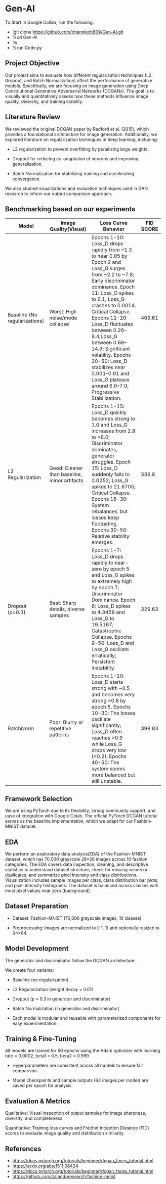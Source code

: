 # Gen-AI

To Start In Google Collab, run the following:
- !git clone https://github.com/channiech609/Gen-AI.git
- %cd Gen-AI
- !ls
- %run Code.py

## Project Objective
Our project aims to evaluate how different regularization techniques (L2, Dropout, and Batch Normalization) affect the performance of generative models. Specifically, we are focusing on image generation using Deep Convolutional Generative Adversarial Networks (DCGANs). The goal is to visually and quantitatively assess how these methods influence image quality, diversity, and training stability.


## Literature Review

We reviewed the original DCGAN paper by Radford et al. (2015), which provides a foundational architecture for image generation. Additionally, we explored literature on regularization techniques in deep learning, including:

- L2 regularization to prevent overfitting by penalizing large weights.

- Dropout for reducing co-adaptation of neurons and improving generalization.

- Batch Normalization for stabilizing training and accelerating convergence.

We also studied visualizations and evaluation techniques used in GAN research to inform our output comparison approach.

## Benchmarking based on our experiments
| Model | Image Quality(Visual) | Loss Curve Behavior | FID SCORE |
|---|---|---|---|
|Baseline (No regularizations)|Worst: High noise/mode collapse|Epochs 1-10: Loss_D drops rapidly from ~1.3 to near 0.05 by Epoch 2 and Loss_G surges from ~2.2 to ~7.8; Early discriminator dominance. Epoch 11: Loss_D spikes to 6.1, Loss_G crashes to 0.0014; Critical Collapse. Epochs 11-20: Loss_D fluctuates between 0.26–8.4,Loss_G between 0.68–14.9; Significant volatility. Epochs 20-50: Loss_D stabilizes near 0.001–0.01 and Loss_G plateaus around 6.0–7.0; Progressive Stabilization.|409.61|
|L2 Regularization|Good: Cleaner than baseline, minor artifacts|Epochs 1-15: Loss_D quickly becomes strong to 1.0 and Loss_G increases from 2.8 to >8.0; Discriminator dominates, generator struggles. Epoch 15: Loss_D suddenly fails to 0.0252; Loss_G spikes to 21.8705; Critical Collapse. Epochs 16-30: System rebalances, but losses keep fluctuating. Epochs 30-50: Relative stability emerges.|339.8|
|Dropout (p=0.3)|Best: Sharp details, diverse samples|Epochs 1-7: Loss_D drops rapidly to near-zero by epoch 5 and Loss_G spikes to extremely high by epoch 7; Discriminator Dominance. Epoch 8: Loss_D spikes to 4.3459 and Loss_G to 19.5167; Catastrophic Collapse. Epochs 9-50: Loss_D and Loss_G oscillate erratically; Persistent Instability.|329.63|
|BatchNorm|Poor: Blurry or repetitive patterns|Epochs 1-10: Loss_D starts strong with ~0.5 and becomes very strong >0.8 by epoch 5. Epochs 10-30: The losses oscillate significantly; Loss_D often reaches >0.9 while Loss_G drops very low (<0.2); Epochs 40-50: The system seems more balanced but still unstable.|398.83|

## Framework Selection
We are using PyTorch due to its flexibility, strong community support, and ease of integration with Google Colab. The official PyTorch DCGAN tutorial serves as the baseline implementation, which we adapt for our Fashion-MNIST dataset.

## EDA
We perform an exploratory data analysis(EDA) of the Fashion-MNIST dataset, which has 70,000 grayscale 28×28 images across 10 fashion categories. The EDA covers data inspection, cleaning, and descriptive statistics to understand dataset structure, check for missing values or duplicates, and summarize pixel intensity and class distributions. Visualization includes sample images per class, class distribution bar plots, and pixel intensity histograms. The dataset is balanced across classes with most pixel values near zero (background).

## Dataset Preparation
- Dataset: Fashion-MNIST (70,000 grayscale images, 10 classes)

- Preprocessing: Images are normalized to [-1, 1] and optionally resized to 64×64.

## Model Development
The generator and discriminator follow the DCGAN architecture.

We create four variants:

- Baseline (no regularization)

- L2 Regularization (weight decay = 0.01)

- Dropout (p = 0.3 in generator and discriminator)

- Batch Normalization (in generator and discriminator)

- Each model is modular and reusable with parameterized components for easy experimentation.


## Training & Fine-Tuning
All models are trained for 50 epochs using the Adam optimizer with learning rate = 0.0002, beta1 = 0.5, beta2 = 0.999

- Hyperparameters are consistent across all models to ensure fair comparison.

- Model checkpoints and sample outputs (64 images per model) are saved per epoch for analysis.


## Evaluation & Metrics
Qualitative: Visual inspection of output samples for image sharpness, diversity, and completeness.

Quantitative: Training loss curves and Fréchet Inception Distance (FID) scores to evaluate image quality and distribution similarity.

## References
- https://docs.pytorch.org/tutorials/beginner/dcgan_faces_tutorial.html
- https://arxiv.org/abs/1511.06434
- https://docs.pytorch.org/tutorials/beginner/dcgan_faces_tutorial.html
- https://github.com/zalandoresearch/fashion-mnist
